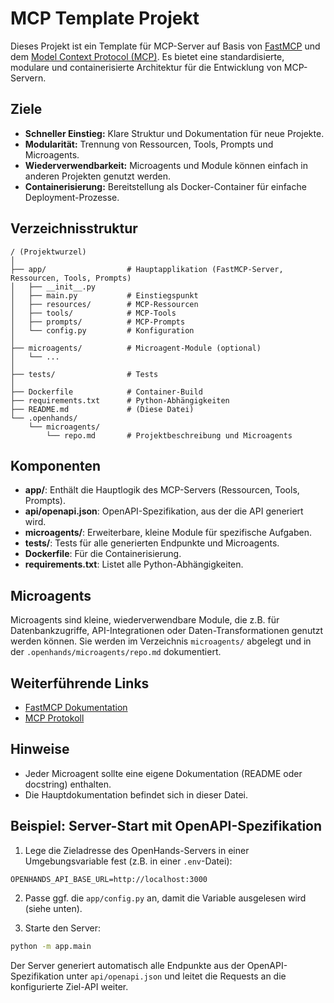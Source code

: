 # MCP Template Projekt

Dieses Projekt ist ein Template für MCP-Server auf Basis von [FastMCP](https://gofastmcp.com) und dem [Model Context Protocol (MCP)](https://modelcontextprotocol.io/introduction). Es bietet eine standardisierte, modulare und containerisierte Architektur für die Entwicklung von MCP-Servern.

## Ziele
- **Schneller Einstieg:** Klare Struktur und Dokumentation für neue Projekte.
- **Modularität:** Trennung von Ressourcen, Tools, Prompts und Microagents.
- **Wiederverwendbarkeit:** Microagents und Module können einfach in anderen Projekten genutzt werden.
- **Containerisierung:** Bereitstellung als Docker-Container für einfache Deployment-Prozesse.

## Verzeichnisstruktur

```
/ (Projektwurzel)
│
├── app/                  # Hauptapplikation (FastMCP-Server, Ressourcen, Tools, Prompts)
│   ├── __init__.py
│   ├── main.py           # Einstiegspunkt
│   ├── resources/        # MCP-Ressourcen
│   ├── tools/            # MCP-Tools
│   ├── prompts/          # MCP-Prompts
│   └── config.py         # Konfiguration
│
├── microagents/          # Microagent-Module (optional)
│   └── ...
│
├── tests/                # Tests
│
├── Dockerfile            # Container-Build
├── requirements.txt      # Python-Abhängigkeiten
├── README.md             # (Diese Datei)
└── .openhands/
    └── microagents/
        └── repo.md       # Projektbeschreibung und Microagents
```

## Komponenten
- **app/**: Enthält die Hauptlogik des MCP-Servers (Ressourcen, Tools, Prompts).
- **api/openapi.json**: OpenAPI-Spezifikation, aus der die API generiert wird.
- **microagents/**: Erweiterbare, kleine Module für spezifische Aufgaben.
- **tests/**: Tests für alle generierten Endpunkte und Microagents.
- **Dockerfile**: Für die Containerisierung.
- **requirements.txt**: Listet alle Python-Abhängigkeiten.

## Microagents
Microagents sind kleine, wiederverwendbare Module, die z.B. für Datenbankzugriffe, API-Integrationen oder Daten-Transformationen genutzt werden können. Sie werden im Verzeichnis `microagents/` abgelegt und in der `.openhands/microagents/repo.md` dokumentiert.

## Weiterführende Links
- [FastMCP Dokumentation](https://gofastmcp.com)
- [MCP Protokoll](https://modelcontextprotocol.io/introduction)

## Hinweise
- Jeder Microagent sollte eine eigene Dokumentation (README oder docstring) enthalten.
- Die Hauptdokumentation befindet sich in dieser Datei.

## Beispiel: Server-Start mit OpenAPI-Spezifikation

1. Lege die Zieladresse des OpenHands-Servers in einer Umgebungsvariable fest (z.B. in einer `.env`-Datei):

```
OPENHANDS_API_BASE_URL=http://localhost:3000
```

2. Passe ggf. die `app/config.py` an, damit die Variable ausgelesen wird (siehe unten).

3. Starte den Server:

```bash
python -m app.main
```

Der Server generiert automatisch alle Endpunkte aus der OpenAPI-Spezifikation unter `api/openapi.json` und leitet die Requests an die konfigurierte Ziel-API weiter.

